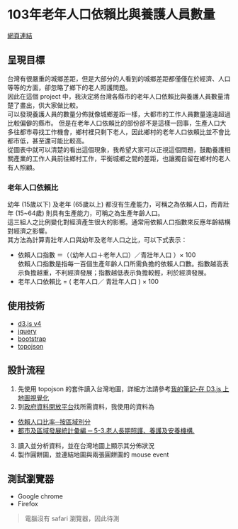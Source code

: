 # 103年老年人口依賴比與養護人員數量

[網頁連結](https://haotse.github.io/aged-society-visualization/)

## 呈現目標
台灣有很嚴重的城鄉差距，但是大部分的人看到的城鄉差距都僅僅在於經濟、人口等等的方面，卻忽略了鄉下的老人照護問題。<br/>
因此在這個 project 中，我決定將台灣各縣市的老年人口依賴比與養護人員數量清楚了畫出，供大家做比較。<br/>
可以發現養護人員的數量分佈就像城鄉差距一樣，大都市的工作人員數量遠遠超過比較偏僻的縣市。
但是在老年人口依賴比的部份卻不是這樣一回事，生產人口大多往都市尋找工作機會，鄉村裡只剩下老人，因此鄉村的老年人口依賴比並不會比都市低，甚至還可能比較高。<br/>
從圖表中就可以清楚的看出這個現象，我希望大家可以正視這個問題，鼓勵養護相關產業的工作人員前往鄉村工作，平衡城鄉之間的差距，也讓獨自留在鄉村的老人有人照顧。

### 老年人口依賴比
幼年 (15歲以下) 及老年 (65歲以上) 都沒有生產能力，可稱之為依賴人口，而青壯年 (15~64歲) 則具有生產能力，可稱之為生產年齡人口。<br/>
這三組人之比例變化對經濟產生很大的影嚮。通常用依賴人口指數來反應年齡結構對經濟之影響。<br/>
其方法為計算青壯年人口與幼年及老年人口之比，可以下式表示：
- 依賴人口指數 ＝（（幼年人口＋老年人口）／青壯年人口 ）× 100<br/>
依賴人口指數是指每一百個生產年齡人口所需負擔的依賴人口數。指數越高表示負擔越重，不利經濟發展；指數越低表示負擔較輕，利於經濟發展。
- 老年人口依賴比 = ( 老年人口／ 青壯年人口 ) × 100

## 使用技術
- [d3.js v4](https://d3js.org/)
- [jquery](https://jquery.com/)
- [bootstrap](http://getbootstrap.com/)
- [topojson](https://www.npmjs.com/package/topojson)

## 設計流程
1. 先使用 topojson 的套件讀入台灣地圖，詳細方法請參考[我的筆記-在 D3.js 上地圖視覺化](https://hackmd.io/s/HkNu5KUNe)
2. 到[政府資料開放平台](http://data.gov.tw/)找所需資料，我使用的資料為
  - [依賴人口比率─按區域別分](http://data.gov.tw/node/14229)
  - [都市及區域發展統計彙編 ─ 5-3.老人長期照護、養護及安養機構.](http://data.gov.tw/node/6505)
3. 讀入並分析資料，並在台灣地圖上顯示其分佈狀況
4. 製作圓餅圖，並連結地圖與兩張圓餅圖的 mouse event

## 測試瀏覽器
- Google chrome
- Firefox

>電腦沒有 safari 瀏覽器，因此待測
